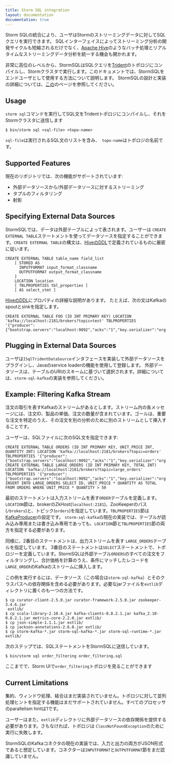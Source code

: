 ```yaml
---
title: Storm SQL integration
layout: documentation
documentation: true
---
```


Storm SQLの統合により、ユーザはStormのストリーミングデータに対してSQLクエリを実行できます。 SQLインターフェイスによってストリーミング分析の開発サイクルも短縮されるだけでなく、[Apache Hive](///hive.apache.org)のようなバッチ処理とリアルタイムなストリーミングデータ分析を統一する機会も開かれます。

非常に高位のレベルから、StormSQLはSQLクエリを[Trident](Trident-API-Overview.html)のトポロジにコンパイルし、Stormクラスタで実行します。このドキュメントでは、StormSQLをエンドユーザとして使用する方法について説明します。 StormSQLの設計と実装の詳細については、[この](storm-sql-internal.html)のページを参照してください。

## Usage

``storm sql``コマンドを実行してSQL文をTridentトポロジにコンパイルし、それをStormクラスタに送信します

```
$ bin/storm sql <sql-file> <topo-name>
```

`sql-file`は実行されるSQL文のリストを含み、` topo-name`はトポロジの名前です。

## Supported Features

現在のリポジトリでは、次の機能がサポートされています:

* 外部データソースから/外部データソースに対するストリーミング
* タプルのフィルタリング
* 射影

## Specifying External Data Sources

StormSQLでは、データは外部テーブルによって表されます。ユーザーは `CREATE EXTERNAL TABLE`ステートメントを使ってデータソースを指定することができます。`CREATE EXTERNAL TABLE`の構文は、[HiveのDDL](https://cwiki.apache.org/confluence/display/Hive/LanguageManual+DDL)で定義されているものに厳密に従います。

```
CREATE EXTERNAL TABLE table_name field_list
    [ STORED AS
      INPUTFORMAT input_format_classname
      OUTPUTFORMAT output_format_classname
    ]
    LOCATION location
    [ TBLPROPERTIES tbl_properties ]
    [ AS select_stmt ]
```

[HiveのDDL](https://cwiki.apache.org/confluence/display/Hive/LanguageManual+DDL)にプロパティの詳細な説明があります。 たとえば、次の文はKafkaのspoutとsinkを指定します。

```
CREATE EXTERNAL TABLE FOO (ID INT PRIMARY KEY) LOCATION 'kafka://localhost:2181/brokers?topic=test' TBLPROPERTIES '{"producer":{"bootstrap.servers":"localhost:9092","acks":"1","key.serializer":"org.apache.org.apache.storm.kafka.IntSerializer","value.serializer":"org.apache.org.apache.storm.kafka.ByteBufferSerializer"}}'
```

## Plugging in External Data Sources

ユーザは`ISqlTridentDataSource`インタフェースを実装して外部データソースをプラグインし、Javaのservice loaderの機能を使用して登録します。 外部データソースは、テーブルのURIのスキームに基づいて選択されます。詳細については、`storm-sql-kafka`の実装を参照してください。

## Example: Filtering Kafka Stream

注文の取引を表すKafkaのストリームがあるとします。ストリーム内の各メッセージには、注文ID、製品の単価、注文の数量が含まれています。ゴールは、重要な注文を特定のうえ、その注文を別の分析のために別のストリームとして挿入することです。

ユーザーは、SQLファイルに次のSQL文を指定できます:

```
CREATE EXTERNAL TABLE ORDERS (ID INT PRIMARY KEY, UNIT_PRICE INT, QUANTITY INT) LOCATION 'kafka://localhost:2181/brokers?topic=orders' TBLPROPERTIES '{"producer":{"bootstrap.servers":"localhost:9092","acks":"1","key.serializer":"org.apache.org.apache.storm.kafka.IntSerializer","value.serializer":"org.apache.org.apache.storm.kafka.ByteBufferSerializer"}}'
CREATE EXTERNAL TABLE LARGE_ORDERS (ID INT PRIMARY KEY, TOTAL INT) LOCATION 'kafka://localhost:2181/brokers?topic=large_orders' TBLPROPERTIES '{"producer":{"bootstrap.servers":"localhost:9092","acks":"1","key.serializer":"org.apache.org.apache.storm.kafka.IntSerializer","value.serializer":"org.apache.org.apache.storm.kafka.ByteBufferSerializer"}}'
INSERT INTO LARGE_ORDERS SELECT ID, UNIT_PRICE * QUANTITY AS TOTAL FROM ORDERS WHERE UNIT_PRICE * QUANTITY > 50
```

最初のステートメントは入力ストリームを表す`ORDER`テーブルを定義します。`LOCATION`節は、brokerのZkHost(`localhost:2181`)、ZooKeeperのパス(`/brokers`)と、トピック(`orders`)を指定しています。`TBLPROPERTIES`節は[KafkaProducer](http://kafka.apache.org/documentation.html#producerconfigs)の設定です。
`storm-sql-kafka`の現在の実装では、テーブルが読み込み専用または書き込み専用であっても、`LOCATION`節と`TBLPROPERTIES`節の両方を指定する必要があります。

同様に、2番目のステートメントは、出力ストリームを表す `LARGE_ORDERS`テーブルを指定しています。 3番目のステートメントは`SELECT`ステートメントで、トポロジーを定義しています。StormSQLは外部テーブル`ORDERS`のすべての注文をフィルタリングし、合計価格を計算のうえ、条件にマッチしたレコードを`LARGE_ORDER`のKafkaのストリームに挿入します。

この例を実行するには、データソース（この場合は`storm-sql-kafka`）とそのクラスパスへの依存関係を含める必要があります。必要なjarファイルを`extlib`ディレクトリに置くのも一つの方法です。

```
$ cp curator-client-2.5.0.jar curator-framework-2.5.0.jar zookeeper-3.4.6.jar
 extlib/
$ cp scala-library-2.10.4.jar kafka-clients-0.8.2.1.jar kafka_2.10-0.8.2.1.jar metrics-core-2.2.0.jar extlib/
$ cp json-simple-1.1.1.jar extlib/
$ cp jackson-annotations-2.6.0.jar extlib/
$ cp storm-kafka-*.jar storm-sql-kafka-*.jar storm-sql-runtime-*.jar extlib/
```

次のステップでは、SQLステートメントをStormSQLに送信しています。

```
$ bin/storm sql order_filtering order_filtering.sql
```

ここまでで、Storm UIで`order_filtering`トポロジを見ることができます

## Current Limitations

集約、ウィンドウ処理、結合はまだ実装されていません。トポロジに対して並列処理ヒントを指定する機能はまだサポートされていません。すべてのプロセッサのparallelism hintは1です。

ユーザーはまた、`extlib`ディレクトリに外部データソースの依存関係を提供する必要があります。さもなければ、トポロジは `ClassNotFoundException`のために実行に失敗します。

StormSQLのKafkaコネクタの現在の実装では、入力と出力の両方がJSON形式であると想定しています。コネクターは`INPUTFORMAT`と`OUTPUTFORMAT`節をまだ認識していません。
